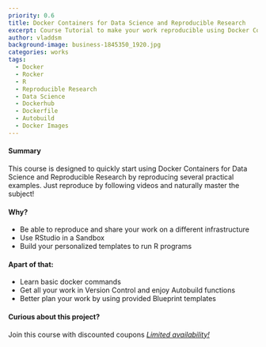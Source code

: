 ```yaml
---
priority: 0.6
title: Docker Containers for Data Science and Reproducible Research
excerpt: Course Tutorial to make your work reproducible using Docker Containers
author: vladdsm
background-image: business-1845350_1920.jpg
categories: works
tags:
  - Docker
  - Rocker
  - R
  - Reproducible Research
  - Data Science
  - Dockerhub
  - Dockerfile
  - Autobuild
  - Docker Images
---
```


#### Summary

This course is designed to quickly start using Docker Containers for Data Science and Reproducible Research by reproducing several practical examples. Just reproduce by following videos and naturally master the subject!

#### Why?

- Be able to reproduce and share your work on a different infrastructure
- Use RStudio in a Sandbox
- Build your personalized templates to run R programs

#### Apart of that:

- Learn basic docker commands
- Get all your work in Version Control and enjoy Autobuild functions
- Better plan your work by using provided Blueprint templates

#### Curious about this project?

Join this course with discounted coupons [*Limited availability!*](https://www.udemy.com/docker-containers-data-science-reproducible-research/?couponCode=DOCKERRR) 
